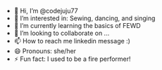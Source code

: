 - 👋 Hi, I’m @codejuju77
- 👀 I’m interested in: Sewing, dancing, and singing
- 🌱 I’m currently learning the basics of FEWD
- 💞️ I’m looking to collaborate on ...
- 📫 How to reach me linkedin message :)
- 😄 Pronouns: she/her
- ⚡ Fun fact: I used to be a fire performer!

<!---
codejuju77/codejuju77 is a ✨ special ✨ repository because its `README.md` (this file) appears on your GitHub profile.
You can click the Preview link to take a look at your changes.
--->
